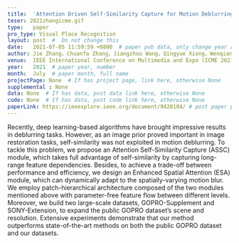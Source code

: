 ```yaml
---
title:  'Attention Driven Self-Similarity Capture for Motion Deblurring'  #  Paper title, covered by ''
teser: 2021zhangicme.gif
type:   paper
pro_type: Visual Place Recognition
layout: post  #  Do not change this
date:   2021-07-05 11:59:59 +0800  # paper pub data, only change year and month according to this format
author: Jie Zhang，Chuanfa Zhang，Jiangzhou Wang，Qingyue Xiong，Wenqiang Zhang  # authors information
venue:  IEEE International Conference on Multimedia and Expo (ICME 2021) (CCF B) # Where it be, ICCV and CVPR remove IEEE Conference on,
year:   2021  # paper year, number
month:  July  # paper month, full name
projectPage: None  # If has project page, link here, otherwise None
supplemental : None
data: None  # If has data, post data link here, otherwise None
code: None  # If has data, post code link here, otherwise None
paperLink: https://ieeexplore.ieee.org/document/9428104/ # post paper pdf link here
---
```


Recently, deep learning-based algorithms have brought impressive results in deblurring tasks. However, as an image prior proved important in image restoration tasks, self-similarity was not exploited in motion deblurring. To tackle this problem, we propose an Attention Self-Similarity Capture (ASSC) module, which takes full advantage of self-similarity by capturing long-range feature dependencies. Besides, to achieve a trade-off between performance and efficiency, we design an Enhanced Spatial Attention (ESA) module, which can dynamically adapt to the spatially-varying motion blur. We employ patch-hierarchical architecture composed of the two modules mentioned above with parameter-free feature flow between different levels. Moreover, we build two large-scale datasets, GOPRO-Supplement and SONY-Extension, to expand the public GOPRO dataset’s scene and resolution. Extensive experiments demonstrate that our method outperforms state-of-the-art methods on both the public GOPRO dataset and our datasets.